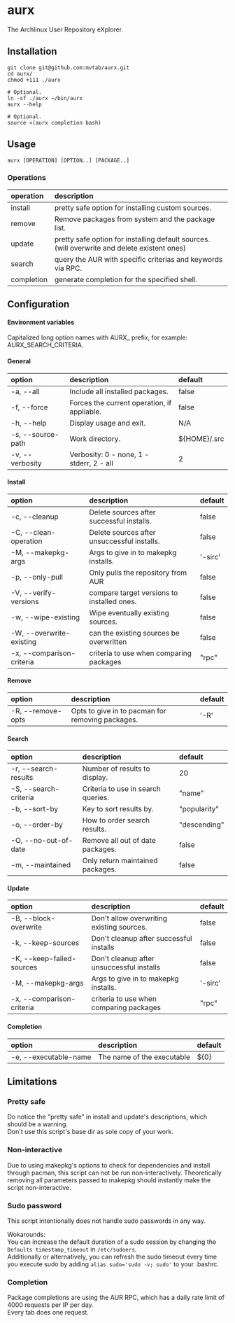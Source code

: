# aurx
The Archlinux User Repository eXplorer.

## Installation
```
git clone git@github.com:mvtab/aurx.git
cd aurx/
chmod +111 ./aurx

# Optional.
ln -sf ./aurx ~/bin/aurx
aurx --help

# Optional.
source <(aurx completion bash)
```

## Usage
```
aurx [OPERATION] [OPTION..] [PACKAGE..]
``` 

### Operations

operation  | description
:--------- | :----------
install    | pretty safe option for installing custom sources.
remove     | Remove packages from system and the package list.
update     | pretty safe option for installing default sources. (will overwrite and delete existent ones)
search     | query the AUR with specific criterias and keywords via RPC.
completion | generate completion for the specified shell.

## Configuration

#### Environment variables
Capitalized long option names with AURX_ prefix, for example: AURX_SEARCH_CRITERIA.

#### General
option            | description                                 | default      
:---------------- | :------------------------------------------ | :------ 
-a, --all         | Include all installed packages.             | false 
-f, --force       | Forces the current operation, if appliable. | false 
-h, --help        | Display usage and exit.                     | N/A 
-s, --source-path | Work directory.                             | ${HOME}/.src 
-v, --verbosity   | Verbosity: 0 - none, 1 - stderr, 2 - all    | 2 

#### Install
option                    | description                                 | default
:------------------------ | :------------------------------------------ | :------
-c, --cleanup             | Delete sources after successful installs.   | false
-C, --clean-operation     | Delete sources after unsuccessful installs. | false
-M, --makepkg-args        | Args to give in to makepkg installs.        | '-sirc'
-p, --only-pull           | Only pulls the repository from AUR          | false
-V, --verify-versions     | compare target versions to installed ones.  | false
-w, --wipe-existing       | Wipe eventually existing sources.           | false
-W, --overwrite-existing  | can the existing sources be overwritten     | false
-x, --comparison-criteria | criteria to use when comparing packages     | "rpc" 

#### Remove
option            | description                                      | default 
:---------------- | :----------------------------------------------- | :------
-R, --remove-opts | Opts to give in to pacman for removing packages. | '-R' 

#### Search
option                | description                        | default 
:-------------------- | :--------------------------------- | :------
-r, --search-results  | Number of results to display.      | 20
-S, --search-criteria | Criteria to use in search queries. | "name"
-b, --sort-by         | Key to sort results by.            | "popularity"
-o, --order-by        | How to order search results.       | "descending"
-O, --no-out-of-date  | Remove all out of date packages.   | false
-m, --maintained      | Only return maintained packages.   | false

#### Update
option                    | description                        | default 
:------------------------ | :--------------------------------- | :------
-B, --block-overwrite     | Don't allow overwriting existing sources. | false
-k, --keep-sources        | Don't cleanup after successful installs   | false
-K, --keep-failed-sources | Don't cleanup after unsuccessful installs | false
-M, --makepkg-args        | Args to give in to makepkg installs.      | '-sirc'
-x, --comparison-criteria | criteria to use when comparing packages   | "rpc" 

#### Completion
option                | description                | default 
:-------------------- | :------------------------- | :------ 
-e, --executable-name | The name of the executable | \${0}

## Limitations

### Pretty safe
Do notice the "pretty safe" in install and update's descriptions, which should be a warning.  
Don't use this script's base dir as sole copy of your work.

### Non-interactive
Due to using makepkg's options to check for dependencies and install through pacman, this script can not be run non-interactively.
Theoretically removing all parameters passed to makepkg should instantly make the script non-interactive.

### Sudo password
This script intentionally does not handle sudo passwords in any way.  

Wokarounds:  
You can increase the default duration of a sudo session by changing the `Defaults timestamp_timeout` in `/etc/sudoers`.  
Additionally or alternatively, you can refresh the sudo timeout every time you execute sudo by adding `alias sudo='sudo -v; sudo'` to your .bashrc.  

### Completion
Package completions are using the AUR RPC, which has a daily rate limit of 4000 requests per IP per day.  
Every tab does one request.

